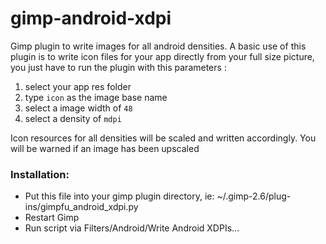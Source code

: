 gimp-android-xdpi
=================

Gimp plugin to write images for all android densities. 
A basic use of this plugin is to write icon files for your app directly from your full size picture, 
you just have to run the plugin with this parameters :
 1. select your app res folder
 2. type `icon` as the image base name
 3. select a image width of `48`
 4. select a density of `mdpi`

Icon resources for all densities will be scaled and written accordingly.
You will be warned if an image has been upscaled

### Installation: 
* Put this file into your gimp plugin directory, ie: ~/.gimp-2.6/plug-ins/gimpfu_android_xdpi.py
* Restart Gimp
* Run script via Filters/Android/Write Android XDPIs...
